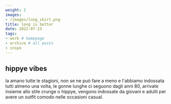 ```yaml
---
weight: 2
images:
- /images/long_skirt.png
title: long is better
date: 2022-07-23
tags:
- work # homepage
- archive # all posts
- inspo
---
```


## hippye vibes
la amano tutte le stagioni, non se ne può fare a meno e l'abbiamo indossata tutti almeno una volta, le gonne lunghe ci seguono dagli anni 80, arrivate insieme allo stile crunge o hippye, vengono indossate da giovani e adulti per avere un outfit comodo nelle occasioni casual.

